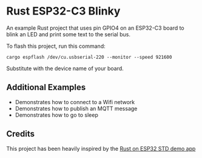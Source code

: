 # Rust ESP32-C3 Blinky

An example Rust project that uses pin GPIO4 on an ESP32-C3 board to blink an LED and print some text to the serial bus.

To flash this project, run this command:

    cargo espflash /dev/cu.usbserial-220 --monitor --speed 921600

Substitute with the device name of your board.

## Additional Examples

* Demonstrates how to connect to a Wifi network
* Demonstrates how to publish an MQTT message
* Demonstrates how to go to sleep

## Credits

This project has been heavily inspired by the [Rust on ESP32 STD demo app](https://github.com/ivmarkov/rust-esp32-std-demo#rust-on-esp32-std-demo-app)
